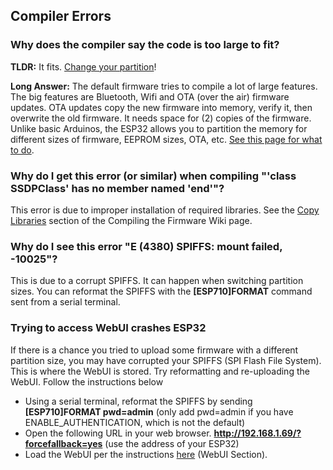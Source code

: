 ## Compiler Errors

### Why does the compiler say the code is too large to fit? 

**TLDR:** It fits. [Change your partition](https://github.com/bdring/Grbl_Esp32/wiki/Compiling-the-firmware)!

**Long Answer:** The default firmware tries to compile a lot of large features. The big features are Bluetooth, Wifi and OTA (over the air) firmware updates. OTA updates copy the new firmware into memory, verify it, then overwrite the old firmware. It needs space for (2) copies of the firmware. Unlike basic Arduinos, the ESP32 allows you to partition the memory for different sizes of firmware, EEPROM sizes, OTA, etc. [See this page for what to do](https://github.com/bdring/Grbl_Esp32/wiki/Compiling-the-firmware).

### Why do I get this error (or similar) when compiling "'class SSDPClass' has no member named 'end'"?

This error is due to improper installation of required libraries. See the [Copy Libraries](https://github.com/bdring/Grbl_Esp32/wiki/Compiling-the-firmware) section of the Compiling the Firmware Wiki page.

### Why do I see this error "E (4380) SPIFFS: mount failed, -10025"?

This is due to a corrupt SPIFFS. It can happen when switching partition sizes. You can reformat the SPIFFS with the **[ESP710]FORMAT** command sent from a serial terminal.

### Trying to access WebUI crashes ESP32

If there is a chance you tried to upload some firmware with a different partition size, you may have corrupted your SPIFFS (SPI Flash File System). This is where the WebUI is stored. Try reformatting and re-uploading the WebUI. Follow the instructions below

- Using a serial terminal, reformat the SPIFFS by sending **[ESP710]FORMAT pwd=admin** (only add pwd=admin if you have ENABLE_AUTHENTICATION, which is not the default)
- Open the following URL in your web browser. **http://192.168.1.69/?forcefallback=yes** (use the address of your ESP32)
- Load the WebUI per the instructions [here](https://github.com/bdring/Grbl_Esp32/wiki/Compiling-the-firmware) (WebUI Section).


